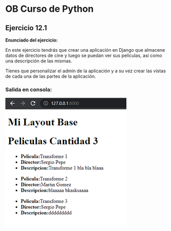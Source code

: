 # OB Curso de Python
## Ejercicio 12.1
**Enunciado del ejercicio:**

En este ejercicio tendrás que crear una aplicación en Django que almacene datos de directores de cine 
y luego se puedan ver sus películas, así como una descripción de las mismas.

Tienes que personalizar el admin de la aplicación y a su vez crear las vistas de cada una 
de las partes de la aplicación.


### Salida en consola:
![Print de pantall ejercicio](img.png)